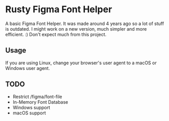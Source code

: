 # Rusty Figma Font Helper

A basic Figma Font Helper. It was made around 4 years ago so a lot of stuff is outdated. I might work on a new version, much simpler and more efficient. :)
Don't expect much from this project.

## Usage

If you are using Linux, change your browser's user agent to a macOS or Windows user agent.

## TODO

- Restrict /figma/font-file
- In-Memory Font Database
- Windows support
- macOS support
